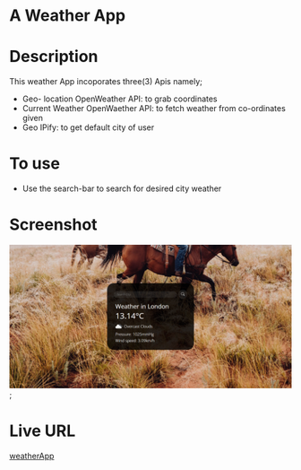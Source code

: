 # A Weather App

# Description
This weather App incoporates three(3) Apis namely;
- Geo- location OpenWeather API: to grab coordinates
- Current Weather OpenWaether API: to fetch weather from co-ordinates given
- Geo IPify: to get default city of user

# To use
- Use the search-bar to search for desired city weather

# Screenshot
![](./weatherApp-london-desktop.png);

# Live URL
[weatherApp](https://plainsight16.github.io/weatherApp)